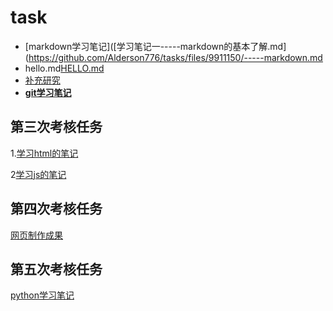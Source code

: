 # task
- [markdown学习笔记]([学习笔记一-----markdown的基本了解.md](https://github.com/Alderson776/tasks/files/9911150/-----markdown.md
- hello.md[HELLO.md](https://github.com/Alderson776/tasks/files/9911165/HELLO.md)
- [补充研究](https://github.com/Alderson776/tasks/blob/main/%E8%A1%A5%E5%85%85%E7%A0%94%E7%A9%B6%E2%80%94%E2%80%94%E5%AF%B9github%E4%B8%AD%E6%8F%92%E5%85%A5%E5%9B%BE%E7%89%87%E7%9A%84%E7%A0%94%E7%A9%B6.md)
- [**git学习笔记**](https://github.com/Alderson776/tasks/blob/main/git%E5%AD%A6%E4%B9%A0%E7%AC%94%E8%AE%B0.md)
## 第三次考核任务
1.[学习html的笔记](https://github.com/Alderson776/tasks/blob/main/%E7%AC%AC%E4%B8%89%E6%AC%A1%E7%BB%BC%E5%90%88%E5%AD%A6%E4%B9%A0%E7%AC%94%E8%AE%B0.md)

2[学习js的笔记](https://github.com/Alderson776/tasks/blob/main/%E7%AC%AC%E4%B8%89%E6%AC%A1%E5%AD%A6%E4%B9%A0%E4%BD%9C%E4%B8%9A%E2%80%94%E2%80%94%E5%AF%B9javascript%E7%9A%84%E5%AD%A6%E4%B9%A0.md)
## 第四次考核任务
[网页制作成果](https://github.com/Alderson776/tasks/blob/main/%E7%BD%91%E9%A1%B5%E8%80%83%E6%A0%B8%E4%BD%9C%E4%B8%9A.html)
## 第五次考核任务
[python学习笔记](https://github.com/Alderson776/tasks/blob/main/%E5%AD%A6%E4%B9%A0%E7%AC%94%E8%AE%B0%E2%80%94%E2%80%94%E5%AF%B9python%E7%9A%84%E5%AD%A6%E4%B9%A0.md)
